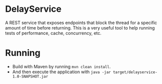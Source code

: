# DelayService

A REST service that exposes endpoints that block the thread for a specific amount of time before returning.
 This is a very useful tool to help running tests of performance, cache, concurrency, etc.
 
# Running
* Build with Maven by running `mvn clean install`.
* And then execute the application with `java -jar target/delayservice-1.0-SNAPSHOT.jar`